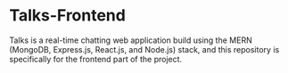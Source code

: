 # Talks-Frontend
Talks is a real-time chatting web application build using the MERN (MongoDB, Express.js, React.js, and Node.js) stack, and this repository is specifically for the frontend part of the project.
